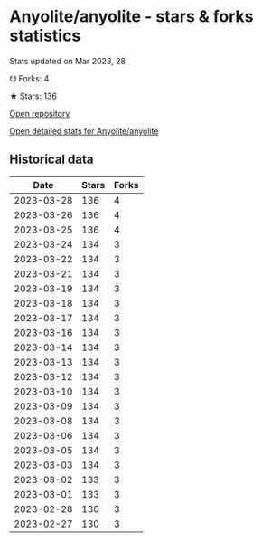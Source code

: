 # Anyolite/anyolite - stars & forks statistics

Stats updated on Mar 2023, 28

☋ Forks: 4

★ Stars: 136

[Open repository](https://github.com/Anyolite/anyolite)

[Open detailed stats for Anyolite/anyolite](https://reviewgithub.com/rep/Anyolite/anyolite)

## Historical data
| Date | Stars | Forks |
|------|-------|-------|
| 2023-03-28 | 136 | 4 | 
| 2023-03-26 | 136 | 4 | 
| 2023-03-25 | 136 | 4 | 
| 2023-03-24 | 134 | 3 | 
| 2023-03-22 | 134 | 3 | 
| 2023-03-21 | 134 | 3 | 
| 2023-03-19 | 134 | 3 | 
| 2023-03-18 | 134 | 3 | 
| 2023-03-17 | 134 | 3 | 
| 2023-03-16 | 134 | 3 | 
| 2023-03-14 | 134 | 3 | 
| 2023-03-13 | 134 | 3 | 
| 2023-03-12 | 134 | 3 | 
| 2023-03-10 | 134 | 3 | 
| 2023-03-09 | 134 | 3 | 
| 2023-03-08 | 134 | 3 | 
| 2023-03-06 | 134 | 3 | 
| 2023-03-05 | 134 | 3 | 
| 2023-03-03 | 134 | 3 | 
| 2023-03-02 | 133 | 3 | 
| 2023-03-01 | 133 | 3 | 
| 2023-02-28 | 130 | 3 | 
| 2023-02-27 | 130 | 3 | 

